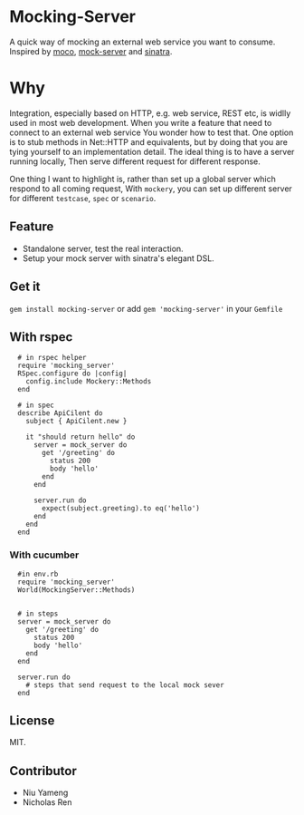 # Mocking-Server #
A quick way of mocking an external web service you want to consume.
Inspired by [moco](https://github.com/dreamhead/moco), [mock-server](https://github.com/djanowski/mock-server) and [sinatra](http://www.sinatrarb.com/).

# Why #
Integration, especially based on HTTP, e.g. web service, REST etc, is widlly used in most web development.
When you write a feature that need to connect to an external web service
You wonder how to test that. One option is to stub methods in Net::HTTP and equivalents, but by doing that you
are tying yourself to an implementation detail. The ideal thing is to have a server running locally, Then serve different request for different response.

One thing I want to highlight is, rather than set up a global server which respond to all coming request, With `mockery`, you can set up different server for different `testcase`, `spec` or `scenario`.

## Feature ##
+ Standalone server, test the real interaction.
+ Setup your mock server with sinatra's elegant DSL.

## Get it ##
`gem install mocking-server` or add `gem 'mocking-server'` in your `Gemfile`

## With rspec ##

```
  # in rspec helper
  require 'mocking_server'
  RSpec.configure do |config|
    config.include Mockery::Methods
  end

  # in spec
  describe ApiCilent do
    subject { ApiCilent.new }

    it "should return hello" do
      server = mock_server do
        get '/greeting' do
          status 200
          body 'hello'
        end
      end

      server.run do
        expect(subject.greeting).to eq('hello')
      end
    end
  end
```

### With cucumber ##

```
  #in env.rb
  require 'mocking_server'
  World(MockingServer::Methods)


  # in steps
  server = mock_server do
    get '/greeting' do
      status 200
      body 'hello'
    end
  end

  server.run do
    # steps that send request to the local mock sever
  end
```

## License ##

MIT.

## Contributor

+ Niu Yameng
+ Nicholas Ren

